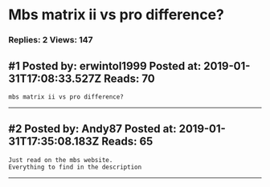 # Mbs matrix ii vs pro difference?

### Replies: 2 Views: 147

## \#1 Posted by: erwintol1999 Posted at: 2019-01-31T17:08:33.527Z Reads: 70

```
mbs matrix ii vs pro difference?
```

---
## \#2 Posted by: Andy87 Posted at: 2019-01-31T17:35:08.183Z Reads: 65

```
Just read on the mbs website.
Everything to find in the description
```

---
